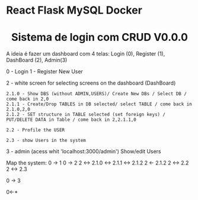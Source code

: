# React Flask MySQL Docker
<h1 align="center"> Sistema de login com CRUD V0.0.0 </h1>

A ideia é fazer um dashboard com 4 telas: Login (0), Register (1), DashBoard (2), Admin(3)

0 - Login
1 - Register New User


2 - white screen for selecting screens on the dashboard (DashBoard)

    2.1.0 - Show DBS (without ADMIN,USERS)/ Create New DBs / Select DB / come back in 2,0
    2.1.1 - Create/Drop TABLES in DB selected/ select TABLE / come back in 2.1.0,2,0
    2.1.2 - SET structure in TABLE selected (set foreign keys) / PUT/DELETE DATA in Table / come back in 2,2.1.1,0

    2.2 - Profile the USER

    2.3 - show Users in the system



3 - admin (acess whit 'localhost:3000/admin')
    Show/edit Users

Map the system:
0 -> 1
0 -> 2
     2 <-> 2.1.0 <-> 2.1.1 <-> 2.1.2 
     2 <- 2.1.2
     2 <-> 2.2
     2 <-> 2.3

0 -> 3

0<-*
